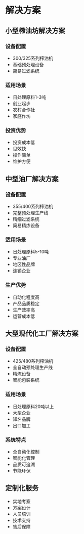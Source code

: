 # 解决方案

## 小型榨油坊解决方案

### 设备配置
- 300/325系列榨油机
- 基础预处理设备
- 简易过滤系统

### 适用场景
- 日处理原料1-3吨
- 创业起步
- 农村合作社
- 家庭作坊

### 投资优势
- 投资成本低
- 见效快
- 操作简单
- 维护方便

## 中型油厂解决方案

### 设备配置
- 355/400系列榨油机
- 完整预处理生产线
- 精细过滤系统
- 简易精炼设备

### 适用场景
- 日处理原料5-10吨
- 专业油厂
- 地区性品牌
- 连锁企业

### 生产优势
- 自动化程度高
- 产品品质稳定
- 生产效率高
- 运营成本低

## 大型现代化工厂解决方案

### 设备配置
- 425/480系列榨油机
- 全自动预处理生产线
- 精炼设备
- 智能包装系统

### 适用场景
- 日处理原料20吨以上
- 大型企业
- 知名品牌
- 出口加工

### 系统特点
- 全自动化控制
- 智能化管理
- 品质可追溯
- 节能环保

## 定制化服务

- 实地考察
- 方案设计
- 人员培训
- 技术支持
- 售后保障

